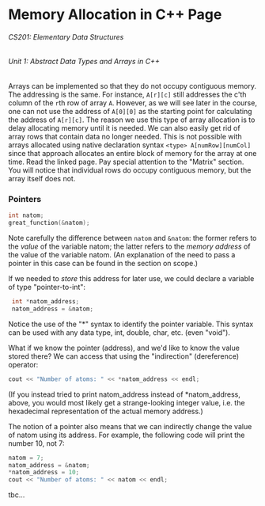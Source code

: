 # Memory Allocation in C++ Page

###### CS201: Elementary Data Structures

###### Unit 1: Abstract Data Types and Arrays in C++

Arrays can be implemented so that they do not occupy contiguous memory. The addressing is the same. For instance, `A[r][c]` still addresses the c'th column of the `r`th row of array `A`. However, as we will see later in the course, one can not use the address of `A[0][0]` as the starting point for calculating the address of `A[r][c]`. The reason we use this type of array allocation is to delay allocating memory until it is needed. We can also easily get rid of array rows that contain data no longer needed. This is not possible with arrays allocated using native declaration syntax `<type> A[numRow][numCol]` since that approach allocates an entire block of memory for the array at one time. Read the linked page. Pay special attention to the "Matrix" section. You will notice that individual rows do occupy contiguous memory, but the array itself does not.

### Pointers

```cpp
int natom;
great_function(&natom);
```

Note carefully the difference between `natom` and `&natom`: the former refers to the *value* of the variable natom; the latter refers to the *memory address* of the value of the variable natom. (An explanation of the need to pass a pointer in this case can be found in the section on scope.)

If we needed to *store* this address for later use, we could declare a variable of type "pointer-to-int":

```cpp
 int *natom_address; 
 natom_address = &natom;
```

Notice the use of the "*" syntax to identify the pointer variable. This 
syntax can be used with any data type, int, double, char, etc. (even 
"void").

What if we know the pointer 
(address), and we'd like to know the value stored there? We can access 
that using the "indirection" (dereference) operator:

```cpp
cout << "Number of atoms: " << *natom_address << endl;
```

(If you instead tried to print natom_address instead of 
*natom_address, above, you would most likely get a strange-looking 
integer value, i.e. the hexadecimal representation of the actual memory 
address.)

The notion of a pointer also means
 that we can indirectly change the value of natom using its address. For
 example, the following code will print the number 10, not 7:

```cpp
natom = 7;
natom_address = &natom;
*natom_address = 10;
cout << "Number of atoms: " << natom << endl;
```

tbc...
